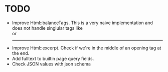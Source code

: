 TODO
====

- Improve Html::balanceTags. This is a very naive implementation and does not
  handle singlular tags like <br> or <hr class="whatever">
- Improve Html::excerpt. Check if we're in the middle of an opening tag at the end.
- Add fulltext to builtin page query fields.
- Check JSON values with json schema
